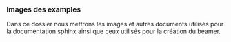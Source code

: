 ### Images des examples

Dans ce dossier nous mettrons les images et autres documents utilisés pour la documentation sphinx ainsi que ceux utilisés pour la création du beamer.
